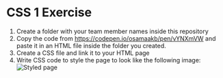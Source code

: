 # CSS 1 Exercise
1. Create a folder with your team member names inside this repository
1. Copy the code from https://codepen.io/osamaakb/pen/vYNXmVW and paste it in an HTML file inside the folder you created.
1. Create a CSS file and link it to your HTML page
1. Write CSS code to style the page to look like the following image:
![Styled page](https://s3.us-west-2.amazonaws.com/secure.notion-static.com/9d927dd0-8872-4b56-b866-6a7b8ef79483/Assignment_1.png?X-Amz-Algorithm=AWS4-HMAC-SHA256&X-Amz-Credential=AKIAT73L2G45O3KS52Y5%2F20200422%2Fus-west-2%2Fs3%2Faws4_request&X-Amz-Date=20200422T162619Z&X-Amz-Expires=86400&X-Amz-Signature=bf2e16d4b50f5214cb3067762aeeb9c9db95e12d868c6b98de4a2dc89c335d63&X-Amz-SignedHeaders=host&response-content-disposition=filename%20%3D%22Assignment_1.png%22)
